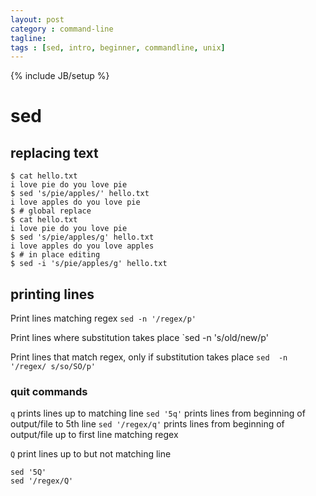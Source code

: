 ```yaml
---
layout: post
category : command-line
tagline:
tags : [sed, intro, beginner, commandline, unix]
---
```

{% include JB/setup %}

# sed

## replacing text
```
$ cat hello.txt
i love pie do you love pie
$ sed 's/pie/apples/' hello.txt
i love apples do you love pie
$ # global replace
$ cat hello.txt
i love pie do you love pie
$ sed 's/pie/apples/g' hello.txt
i love apples do you love apples
$ # in place editing
$ sed -i 's/pie/apples/g' hello.txt
```


## printing lines
Print lines matching regex
`sed -n '/regex/p'`

Print lines where substitution takes place
`sed -n 's/old/new/p'

Print lines that match regex, only if substitution takes place
`sed  -n '/regex/ s/so/SO/p'`


### quit commands
`q` prints lines up to matching line
`sed '5q'` prints lines from beginning of output/file to 5th line
`sed '/regex/q'` prints lines from beginning of output/file up to first line matching regex

`Q` print lines up to but not matching line
```
sed '5Q'
sed '/regex/Q'
```
